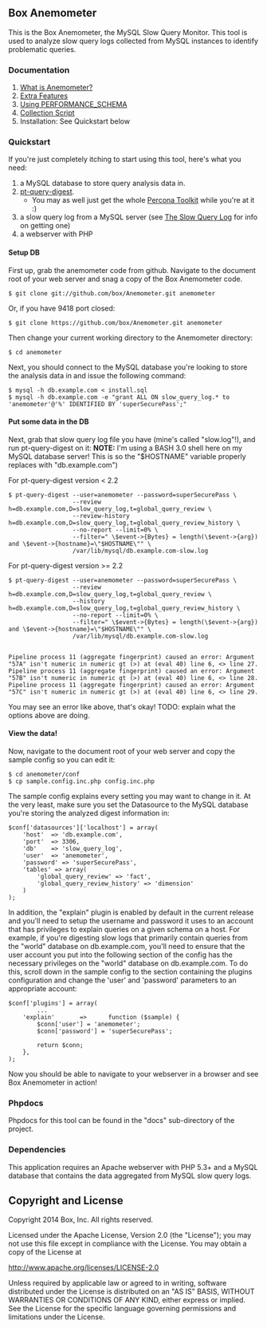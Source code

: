 Box Anemometer
--------------

This is the Box Anemometer, the MySQL Slow Query Monitor.  This tool is used to analyze slow query logs collected from MySQL instances to identify problematic queries.

### Documentation ###

1.	[What is Anemometer?](https://github.com/box/Anemometer/wiki)
2.	[Extra Features](https://github.com/box/Anemometer/wiki/Extra-Features)
3.	[Using PERFORMANCE_SCHEMA](https://github.com/box/Anemometer/wiki/Using-PERFORMANCE_SCHEMA-in-MySQL-5.6)
4.	[Collection Script](https://github.com/box/Anemometer/wiki/Anemometer-Collection-Script)
5.	Installation: See Quickstart below

### Quickstart ###

If you're just completely itching to start using this tool, here's what you need:

1.	a MySQL database to store query analysis data in.
2.	[pt-query-digest](http://www.percona.com/doc/percona-toolkit/pt-query-digest.html).
	*	You may as well just get the whole [Percona Toolkit](http://www.percona.com/doc/percona-toolkit) while you're at it :)
3.	a slow query log from a MySQL server (see [The Slow Query Log](http://dev.mysql.com/doc/refman/5.5/en/slow-query-log.html) for info on getting one)
4.	a webserver with PHP


#### Setup DB ####

First up, grab the anemometer code from github. Navigate to the document root of your web server and snag a copy of the Box Anemometer code.

    $ git clone git://github.com/box/Anemometer.git anemometer 
Or, if you have 9418 port closed:

    $ git clone https://github.com/box/Anemometer.git anemometer 


Then change your current working directory to the Anemometer directory:

    $ cd anemometer
    
Next, you should connect to the MySQL database you're looking to store the analysis data in and issue the following command:

    $ mysql -h db.example.com < install.sql
    $ mysql -h db.example.com -e "grant ALL ON slow_query_log.* to 'anemometer'@'%' IDENTIFIED BY 'superSecurePass';"

#### Put some data in the DB ####

Next, grab that slow query log file you have (mine's called "slow.log"!), and run pt-query-digest on it:
**NOTE:** I'm using a BASH 3.0 shell here on my MySQL database server! This is so the "$HOSTNAME" variable properly replaces with "db.example.com")


For pt-query-digest version < 2.2

    $ pt-query-digest --user=anemometer --password=superSecurePass \
                      --review h=db.example.com,D=slow_query_log,t=global_query_review \
                      --review-history h=db.example.com,D=slow_query_log,t=global_query_review_history \
                      --no-report --limit=0% \ 
                      --filter=" \$event->{Bytes} = length(\$event->{arg}) and \$event->{hostname}=\"$HOSTNAME\"" \ 
                      /var/lib/mysql/db.example.com-slow.log
    

For pt-query-digest version >= 2.2

    $ pt-query-digest --user=anemometer --password=superSecurePass \
                      --review h=db.example.com,D=slow_query_log,t=global_query_review \
                      --history h=db.example.com,D=slow_query_log,t=global_query_review_history \
                      --no-report --limit=0% \ 
                      --filter=" \$event->{Bytes} = length(\$event->{arg}) and \$event->{hostname}=\"$HOSTNAME\"" \ 
                      /var/lib/mysql/db.example.com-slow.log


    Pipeline process 11 (aggregate fingerprint) caused an error: Argument "57A" isn't numeric in numeric gt (>) at (eval 40) line 6, <> line 27.
    Pipeline process 11 (aggregate fingerprint) caused an error: Argument "57B" isn't numeric in numeric gt (>) at (eval 40) line 6, <> line 28.
    Pipeline process 11 (aggregate fingerprint) caused an error: Argument "57C" isn't numeric in numeric gt (>) at (eval 40) line 6, <> line 29.

You may see an error like above, that's okay!
TODO: explain what the options above are doing.


#### View the data! ####

Now, navigate to the document root of your web server and copy the sample config so you can edit it:

    $ cd anemometer/conf
    $ cp sample.config.inc.php config.inc.php 


The sample config explains every setting you may want to change in it.  At the very least, make sure you set the Datasource to the MySQL database you're storing the analyzed digest information in:

    $conf['datasources']['localhost'] = array(
    	'host'	=> 'db.example.com',
    	'port'	=> 3306,
    	'db'	=> 'slow_query_log',
    	'user'	=> 'anemometer',
    	'password' => 'superSecurePass',
    	'tables' => array(
    		'global_query_review' => 'fact',
    		'global_query_review_history' => 'dimension'
    	)
    );

In addition, the "explain" plugin is enabled by default in the current release and you'll need to setup the username and password it uses to an account that has privileges to explain queries on a given schema on a host.  For example, if you're digesting slow logs that primarily contain queries from the "world" database on db.example.com, you'll need to ensure that the user account you put into the following section of the config has the necessary privileges on the "world" database on db.example.com.  To do this, scroll down in the sample config to the section containing the plugins configuration and change the 'user' and 'password' parameters to an appropriate account:

    $conf['plugins'] = array(
            ...
        'explain'       =>      function ($sample) {
            $conn['user'] = 'anemometer';
            $conn['password'] = 'superSecurePass';
            
            return $conn;
        },
    );



Now you should be able to navigate to your webserver in a browser and see Box Anemometer in action!


### Phpdocs ###

Phpdocs for this tool can be found in the "docs" sub-directory of the project.

### Dependencies ###

This application requires an Apache webserver with PHP 5.3+ and a MySQL database that contains the data aggregated from MySQL slow query logs.


## Copyright and License

Copyright 2014 Box, Inc. All rights reserved.

Licensed under the Apache License, Version 2.0 (the "License");
you may not use this file except in compliance with the License.
You may obtain a copy of the License at

   http://www.apache.org/licenses/LICENSE-2.0

Unless required by applicable law or agreed to in writing, software
distributed under the License is distributed on an "AS IS" BASIS,
WITHOUT WARRANTIES OR CONDITIONS OF ANY KIND, either express or implied.
See the License for the specific language governing permissions and
limitations under the License.
